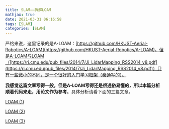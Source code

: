 ```yaml
---
title: SLAM——拆解LOAM
mathjax: true
date: 2021-03-31 06:16:58
tags: [SLAM]
categories: [SLAM]
---
```


严格来说，这里记录的是A-LOAM：[https://github.com/HKUST-Aerial-Robotics/A-LOAM](https://github.com/HKUST-Aerial-Robotics/A-LOAM)。但是A-LOAM与LOAM（[https://ri.cmu.edu/pub_files/2014/7/Ji_LidarMapping_RSS2014_v8.pdf](https://ri.cmu.edu/pub_files/2014/7/Ji_LidarMapping_RSS2014_v8.pdf)）只有一些微小的不同，是一个很好的入门学习框架（秦通写的）。

**我感觉这篇文章写得一般，但是A-LOAM写得还是很通俗易懂的，所以本篇分析顺着代码来走，用论文作为参考**。具体分析请看下面的三篇文章。
<!--more-->

[LOAM (1)](/2021/03/31/SLAM——拆解LOAM（一）/)

[LOAM (2)](/2021/03/31/SLAM——拆解LOAM（二）/)

[LOAM (3)](/2021/03/31/SLAM——拆解LOAM（三）/)
